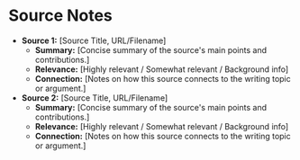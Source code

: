 # Source Notes

*   **Source 1:** [Source Title, URL/Filename]
    *   **Summary:** [Concise summary of the source's main points and contributions.]
    *   **Relevance:** [Highly relevant / Somewhat relevant / Background info]
    *   **Connection:** [Notes on how this source connects to the writing topic or argument.]
*   **Source 2:** [Source Title, URL/Filename]
    *   **Summary:** [Concise summary of the source's main points and contributions.]
    *   **Relevance:** [Highly relevant / Somewhat relevant / Background info]
    *   **Connection:** [Notes on how this source connects to the writing topic or argument.]